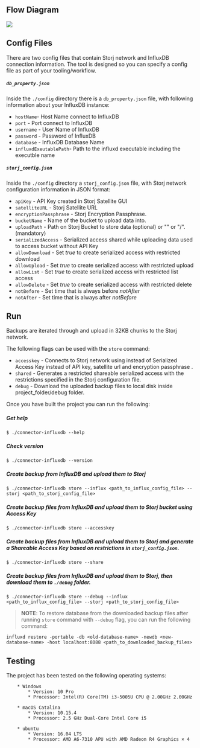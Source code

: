 ## Flow Diagram

![](https://github.com/utropicmedia/storj-influxdb/blob/master/README.assets/arch.drawio.png)

## Config Files

There are two config files that contain Storj network and InfluxDB connection information.  The tool is designed so you can specify a config file as part of your tooling/workflow.  



##### `db_property.json`

Inside the `./config` directory there is a  `db_property.json` file, with following information about your InfluxDB instance:

* `hostName`- Host Name connect to InfluxDB
* `port` - Port connect to InfluxDB
* `username` - User Name of InfluxDB
* `password` - Password of InfluxDB
* `database` - InfluxDB Database Name
* `influxdExeutablePath`- Path to the influxd executable including the executble name



##### `storj_config.json`

Inside the `./config` directory a `storj_config.json` file, with Storj network configuration information in JSON format:

* `apiKey` - API Key created in Storj Satellite GUI
* `satelliteURL` - Storj Satellite URL
* `encryptionPassphrase` - Storj Encryption Passphrase.
* `bucketName` - Name of the bucket to upload data into.
* `uploadPath` - Path on Storj Bucket to store data (optional) or "" or "/". (mandatory)
* `serializedAccess` - Serialized access shared while uploading data used to access bucket without API Key
* `allowDownload` - Set *true* to create serialized access with restricted download
* `allowUpload` - Set *true* to create serialized access with restricted upload
* `allowList` - Set *true* to create serialized access with restricted list access
* `allowDelete` - Set *true* to create serialized access with restricted delete
* `notBefore` - Set time that is always before *notAfter*
* `notAfter` - Set time that is always after *notBefore*



## Run



Backups are iterated through and upload in 32KB chunks to the Storj network.

The following flags  can be used with the `store` command:

* `accesskey` - Connects to Storj network using instead of Serialized Access Key instead of API key, satellite url and encryption passphrase .
* `shared` - Generates a restricted shareable serialized access with the restrictions specified in the Storj configuration file.
* `debug` - Download the uploaded backup files to local disk inside project_folder/debug folder.



Once you have built the project you can run the following:

##### Get help

```
$ ./connector-influxdb --help
```

##### Check version

```
$ ./connector-influxdb --version
```

##### Create backup from InfluxDB and upload them to Storj

```
$ ./connector-influxdb store --influx <path_to_influx_config_file> --storj <path_to_storj_config_file>
```

##### Create backup files from InfluxDB and upload them to Storj bucket using Access Key

```
$ ./connector-influxdb store --accesskey
```

##### Create backup files from InfluxDB and upload them to Storj and generate a Shareable Access Key based on restrictions in `storj_config.json`.

```
$ ./connector-influxdb store --share
```

##### Create backup files from InfluxDB and upload them to Storj, then download them to `./debug` folder.

```
$ ./connector-influxdb store --debug --influx <path_to_influx_config_file> --storj <path_to_storj_config_file>
```



> **NOTE**: To restore database from the downloaded backup files after running `store` command with       `--debug` flag, you can run the following command:

```
influxd restore -portable -db <old-database-name> -newdb <new-database-name> -host localhost:8088 <path_to_downloaded_backup_files>
```



##  Testing

The project has been tested on the following operating systems:

```
	* Windows
		* Version: 10 Pro
		* Processor: Intel(R) Core(TM) i3-5005U CPU @ 2.00GHz 2.00GHz

	* macOS Catalina
		* Version: 10.15.4
		* Processor: 2.5 GHz Dual-Core Intel Core i5

	* ubuntu
		* Version: 16.04 LTS
		* Processor: AMD A6-7310 APU with AMD Radeon R4 Graphics × 4
```



